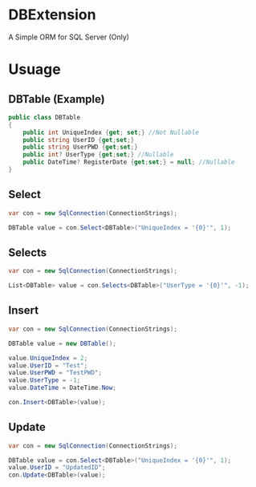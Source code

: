 # DBExtension
A Simple ORM for SQL Server (Only)

# Usuage

## DBTable (Example)

```cs
public class DBTable
{
    public int UniqueIndex {get; set;} //Not Nullable
    public string UserID {get;set;}
    public string UserPWD {get;set;}
    public int? UserType {get;set;} //Nullable
    public DateTime? RegisterDate {get;set;} = null; //Nullable
}
```

## Select
```cs
var con = new SqlConnection(ConnectionStrings);

DBTable value = con.Select<DBTable>("UniqueIndex = '{0}'", 1);
```

## Selects
```cs
var con = new SqlConnection(ConnectionStrings);

List<DBTable> value = con.Selects<DBTable>("UserType = '{0}'", -1);
```

## Insert
```cs
var con = new SqlConnection(ConnectionStrings);

DBTable value = new DBTable();

value.UniqueIndex = 2;
value.UserID = "Test";
value.UserPWD = "TestPWD";
value.UserType = -1;
value.DateTime = DateTime.Now;

con.Insert<DBTable>(value);
```

## Update
```cs
var con = new SqlConnection(ConnectionStrings);

DBTable value = con.Select<DBTable>("UniqueIndex = '{0}'", 1);
value.UserID = "UpdatedID";
con.Update<DBTable>(value);
```
